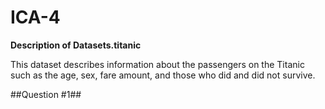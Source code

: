 # ICA-4

**Description of Datasets.titanic**

This dataset describes information about the passengers on the Titanic such as the age, sex, fare amount, and those who did and did not survive.

##Question #1##



